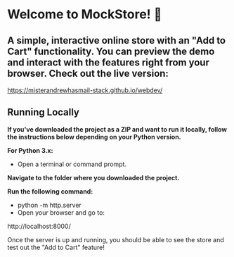 
# Welcome to MockStore! 🎉

## A simple, interactive online store with an "Add to Cart" functionality. You can preview the demo and interact with the features right from your browser. Check out the live version:

https://misterandrewhasmail-stack.github.io/webdev/

## Running Locally
**If you've downloaded the project as a ZIP and want to run it locally, follow the instructions below depending on your Python version.**

**For Python 3.x:**
- Open a terminal or command prompt.

**Navigate to the folder where you downloaded the project.**

**Run the following command:**

- python -m http.server
- Open your browser and go to:

http://localhost:8000/

Once the server is up and running, you should be able to see the store and test out the "Add to Cart" feature!

